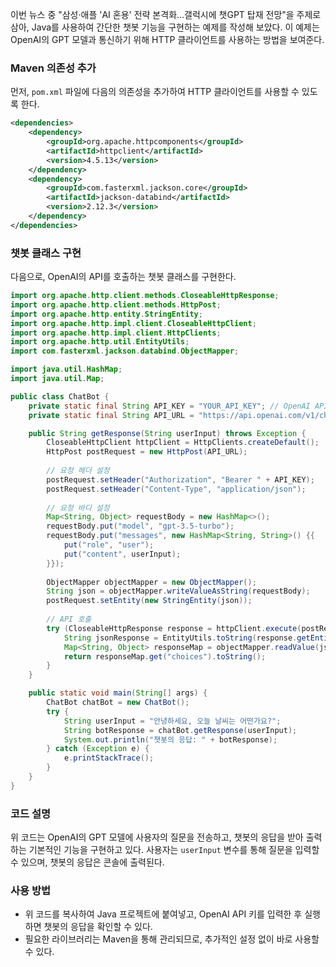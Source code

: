 이번 뉴스 중 "삼성·애플 'AI 혼용' 전략 본격화…갤럭시에 챗GPT 탑재 전망"을 주제로 삼아, Java를 사용하여 간단한 챗봇 기능을 구현하는 예제를 작성해 보았다. 이 예제는 OpenAI의 GPT 모델과 통신하기 위해 HTTP 클라이언트를 사용하는 방법을 보여준다.

### Maven 의존성 추가
먼저, `pom.xml` 파일에 다음의 의존성을 추가하여 HTTP 클라이언트를 사용할 수 있도록 한다.

```xml
<dependencies>
    <dependency>
        <groupId>org.apache.httpcomponents</groupId>
        <artifactId>httpclient</artifactId>
        <version>4.5.13</version>
    </dependency>
    <dependency>
        <groupId>com.fasterxml.jackson.core</groupId>
        <artifactId>jackson-databind</artifactId>
        <version>2.12.3</version>
    </dependency>
</dependencies>
```

### 챗봇 클래스 구현
다음으로, OpenAI의 API를 호출하는 챗봇 클래스를 구현한다.

```java
import org.apache.http.client.methods.CloseableHttpResponse;
import org.apache.http.client.methods.HttpPost;
import org.apache.http.entity.StringEntity;
import org.apache.http.impl.client.CloseableHttpClient;
import org.apache.http.impl.client.HttpClients;
import org.apache.http.util.EntityUtils;
import com.fasterxml.jackson.databind.ObjectMapper;

import java.util.HashMap;
import java.util.Map;

public class ChatBot {
    private static final String API_KEY = "YOUR_API_KEY"; // OpenAI API 키
    private static final String API_URL = "https://api.openai.com/v1/chat/completions";

    public String getResponse(String userInput) throws Exception {
        CloseableHttpClient httpClient = HttpClients.createDefault();
        HttpPost postRequest = new HttpPost(API_URL);
        
        // 요청 헤더 설정
        postRequest.setHeader("Authorization", "Bearer " + API_KEY);
        postRequest.setHeader("Content-Type", "application/json");
        
        // 요청 바디 설정
        Map<String, Object> requestBody = new HashMap<>();
        requestBody.put("model", "gpt-3.5-turbo");
        requestBody.put("messages", new HashMap<String, String>() {{
            put("role", "user");
            put("content", userInput);
        }});
        
        ObjectMapper objectMapper = new ObjectMapper();
        String json = objectMapper.writeValueAsString(requestBody);
        postRequest.setEntity(new StringEntity(json));
        
        // API 호출
        try (CloseableHttpResponse response = httpClient.execute(postRequest)) {
            String jsonResponse = EntityUtils.toString(response.getEntity());
            Map<String, Object> responseMap = objectMapper.readValue(jsonResponse, HashMap.class);
            return responseMap.get("choices").toString();
        }
    }

    public static void main(String[] args) {
        ChatBot chatBot = new ChatBot();
        try {
            String userInput = "안녕하세요, 오늘 날씨는 어떤가요?";
            String botResponse = chatBot.getResponse(userInput);
            System.out.println("챗봇의 응답: " + botResponse);
        } catch (Exception e) {
            e.printStackTrace();
        }
    }
}
```

### 코드 설명
위 코드는 OpenAI의 GPT 모델에 사용자의 질문을 전송하고, 챗봇의 응답을 받아 출력하는 기본적인 기능을 구현하고 있다. 사용자는 `userInput` 변수를 통해 질문을 입력할 수 있으며, 챗봇의 응답은 콘솔에 출력된다.

### 사용 방법
- 위 코드를 복사하여 Java 프로젝트에 붙여넣고, OpenAI API 키를 입력한 후 실행하면 챗봇의 응답을 확인할 수 있다.
- 필요한 라이브러리는 Maven을 통해 관리되므로, 추가적인 설정 없이 바로 사용할 수 있다.